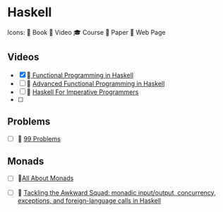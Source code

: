 # Haskell

Icons: 📘 Book 🎥 Video 🎓 Course 📄 Paper 🔗 Web Page

## Videos

-   [x] 🎥[ Functional Programming in Haskell ](https://youtube.com/playlist?list=PLF1Z-APd9zK7usPMx3LGMZEHrECUGodd3)
-   [ ] 🎥
    [Advanced Functional Programming in Haskell](https://youtube.com/playlist?list=PLF1Z-APd9zK5uFc8FKr_di9bfsYv8-lbc)
-   [ ] 🎥
    [Haskell For Imperative Programmers](https://youtube.com/playlist?list=PLe7Ei6viL6jGp1Rfu0dil1JH1SHk9bgDV)
-   [ ]

## Problems

-   [ ] 🔗
    [99 Problems](https://wiki.haskell.org/H-99:_Ninety-Nine_Haskell_Problems)

## Monads

-   [ ] 🔗[All About Monads](https://wiki.haskell.org/All_About_Monads)

-   [ ] 📄
    [Tackling the Awkward Squad: monadic input/output, concurrency, exceptions, and foreign-language calls in Haskell](https://www.microsoft.com/en-us/research/wp-content/uploads/2016/07/mark.pdf?from=https%3A%2F%2Fresearch.microsoft.com%2F%7Esimonpj%2Fpapers%2Fmarktoberdorf%2Fmark.pdf)

